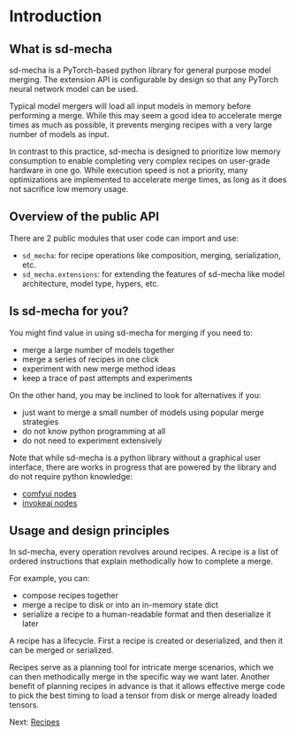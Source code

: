 # Introduction

## What is sd-mecha

sd-mecha is a PyTorch-based python library for general purpose model merging.
The extension API is configurable by design so that any PyTorch neural network model can be used.

Typical model mergers will load all input models in memory before performing a merge.
While this may seem a good idea to accelerate merge times as much as possible, it prevents merging recipes with a very large number of models as input.

In contrast to this practice, sd-mecha is designed to prioritize low memory consumption to enable completing very complex recipes on user-grade hardware in one go.
While execution speed is not a priority, many optimizations are implemented to accelerate merge times, as long as it does not sacrifice low memory usage.

## Overview of the public API

There are 2 public modules that user code can import and use:
- `sd_mecha`: for recipe operations like composition, merging, serialization, etc.
- `sd_mecha.extensions`: for extending the features of sd-mecha like model architecture, model type, hypers, etc.


## Is sd-mecha for you?

You might find value in using sd-mecha for merging if you need to:
- merge a large number of models together
- merge a series of recipes in one click
- experiment with new merge method ideas
- keep a trace of past attempts and experiments

On the other hand, you may be inclined to look for alternatives if you:
- just want to merge a small number of models using popular merge strategies
- do not know python programming at all
- do not need to experiment extensively

Note that while sd-mecha is a python library without a graphical user interface, there are works in progress that are powered by the library and do not require python knowledge:

- [comfyui nodes](https://github.com/ljleb/comfy-mecha)
- [invokeai nodes](https://github.com/ljleb/invokeai-mecha)

## Usage and design principles

In sd-mecha, every operation revolves around recipes.
A recipe is a list of ordered instructions that explain methodically how to complete a merge.

For example, you can:
- compose recipes together
- merge a recipe to disk or into an in-memory state dict
- serialize a recipe to a human-readable format and then deserialize it later

A recipe has a lifecycle. First a recipe is created or deserialized, and then it can be merged or serialized.

Recipes serve as a planning tool for intricate merge scenarios, which we can then methodically merge in the specific way we want later.
Another benefit of planning recipes in advance is that it allows effective merge code to pick the best timing to load a tensor from disk or merge already loaded tensors.

Next: [Recipes](../1-recipes)
